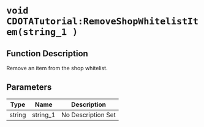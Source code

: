 # `void CDOTATutorial:RemoveShopWhitelistItem(string_1 )`
## Function Description
Remove an item from the shop whitelist.
## Parameters
Type|Name|Description
--|--|--
string|string_1|No Description Set

